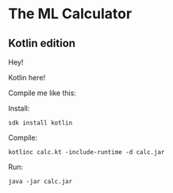 # The ML Calculator
## Kotlin edition

Hey!

Kotlin here!

Compile me like this:

Install:
    
    sdk install kotlin

Compile:
    
    kotlinc calc.kt -include-runtime -d calc.jar
    
Run:

    java -jar calc.jar
